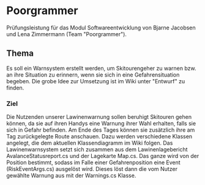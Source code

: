 # Poorgrammer
Prüfungsleistung für das Modul Softwareentwicklung von Bjarne Jacobsen und Lena Zimmermann (Team "Poorgrammer").

## Thema
Es soll ein Warnsystem erstellt werden, um Skitourengeher zu warnen bzw. an ihre Situation zu erinnern, wenn sie sich in eine Gefahrensituation begeben. Die grobe Idee zur Umsetzung ist im Wiki unter "Entwurf" zu finden.

### Ziel
Die Nutzenden unserer Lawinenwarnung sollen beruhigt Skitouren gehen können, da sie auf ihren Handys eine Warnung ihrer Wahl erhalten, falls sie sich in Gefahr befinden. Am Ende des Tages können sie zusätzlich ihre am Tag zurückgelegte Route anschauen. Dazu werden verschiedene Klassen angelegt, die dem aktuellen Klassendiagramm im Wiki folgen.
Das Lawinenwarnsystem setzt sich zusammen aus dem Lawinenlagebericht AvalanceStatusreport.cs und der Lagekarte Map.cs. Das ganze wird von der Position bestimmt, sodass im Falle einer Gefahrenposition eine Event (RiskEventArgs.cs) ausgelöst wird. Dieses löst dann die vom Nutzer gewählte Warnung aus mit der Warnings.cs Klasse.
